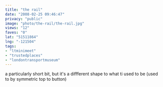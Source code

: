 ```yaml
---
title: "the rail"
date: "2008-02-25 09:46:47"
privacy: "public"
image: "photo/the-rail/the-rail.jpg"
views: "12"
faves: "0"
lat: "51511864"
lng: "-121504"
tags:
- "ltminimeet"
- "trustedplaces"
- "londontransportmuseum"
---
```

a particularly short bit, but it's a diffferent shape to what ti used to be (used to by symmetric top to button)
